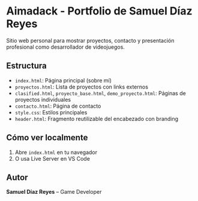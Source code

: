 
# Aimadack - Portfolio de Samuel Díaz Reyes

Sitio web personal para mostrar proyectos, contacto y presentación profesional como desarrollador de videojuegos.

## Estructura

- `index.html`: Página principal (sobre mí)
- `proyectos.html`: Lista de proyectos con links externos
- `clasified.html`, `proyecto_base.html`, `demo_proyecto.html`: Páginas de proyectos individuales
- `contacto.html`: Página de contacto
- `style.css`: Estilos principales
- `header.html`: Fragmento reutilizable del encabezado con branding

## Cómo ver localmente

1. Abre `index.html` en tu navegador
2. O usa Live Server en VS Code

## Autor

**Samuel Díaz Reyes** – Game Developer
